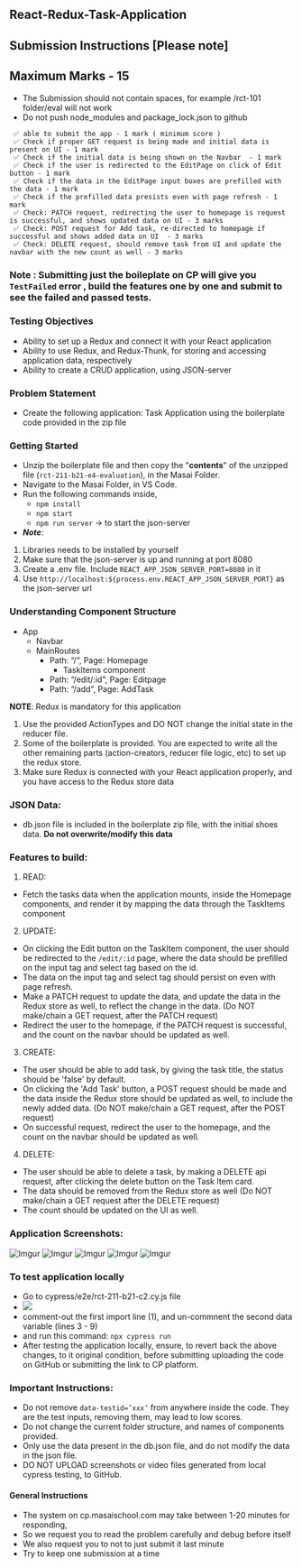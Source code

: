 ## React-Redux-Task-Application

## Submission Instructions [Please note]

## Maximum Marks - 15

- The Submission should not contain spaces, for example /rct-101 folder/eval will not work
- Do not push node_modules and package_lock.json to github

```
 ✅ able to submit the app - 1 mark ( minimum score )
 ✅ Check if proper GET request is being made and initial data is present on UI - 1 mark
 ✅ Check if the initial data is being shown on the Navbar  - 1 mark
 ✅ Check if the user is redirected to the EditPage on click of Edit button - 1 mark
 ✅ Check if the data in the EditPage input boxes are prefilled with the data - 1 mark
 ✅ Check if the prefilled data presists even with page refresh - 1 mark
 ✅ Check: PATCH request, redirecting the user to homepage is request is successful, and shows updated data on UI - 3 marks
 ✅ Check: POST request for Add task, re-directed to homepage if successful and shows added data on UI  - 3 marks
 ✅ Check: DELETE request, should remove task from UI and update the navbar with the new count as well - 3 marks
```

### Note : Submitting just the boileplate on CP will give you `TestFailed` error , build the features one by one and submit to see the failed and passed tests.

### Testing Objectives

- Ability to set up a Redux and connect it with your React application
- Ability to use Redux, and Redux-Thunk, for storing and accessing application data, respectively
- Ability to create a CRUD application, using JSON-server

### Problem Statement

- Create the following application: Task Application using the boilerplate code provided in the zip file

### Getting Started

- Unzip the boilerplate file and then copy the "**contents**" of the unzipped file (`rct-211-b21-e4-evaluation`), in the Masai Folder.
- Navigate to the Masai Folder, in VS Code.
- Run the following commands inside,
  - `npm install`
  - `npm start`
  - `npm run server` -> to start the json-server
- **_Note_**:

1. Libraries needs to be installed by yourself
2. Make sure that the json-server is up and running at port 8080
3. Create a .env file. Include `REACT_APP_JSON_SERVER_PORT=8080` in it
4. Use `http://localhost:${process.env.REACT_APP_JSON_SERVER_PORT}` as the json-server url

### Understanding Component Structure

- App
  - Navbar
  - MainRoutes
    - Path: “/”, Page: Homepage
      - TaskItems component
    - Path: “/edit/:id", Page: Editpage
    - Path: “/add”, Page: AddTask

**NOTE**: Redux is mandatory for this application

1. Use the provided ActionTypes and DO NOT change the initial state in the reducer file.
2. Some of the boilerplate is provided. You are expected to write all the other remaining parts (action-creators, reducer file logic, etc) to set up the redux store.
3. Make sure Redux is connected with your React application properly, and you have access to the Redux store data

### JSON Data:

- db.json file is included in the boilerplate zip file, with the initial shoes data. **Do not overwrite/modify this data**

### Features to build:

1. READ:

- Fetch the tasks data when the application mounts, inside the Homepage components, and render it by mapping the data through the TaskItems component

2. UPDATE:

- On clicking the Edit button on the TaskItem component, the user should be redirected to the `/edit/:id` page, where the data should be prefilled on the input tag and select tag based on the id.
- The data on the input tag and select tag should persist on even with page refresh.
- Make a PATCH request to update the data, and update the data in the Redux store as well, to reflect the change in the data. (Do NOT make/chain a GET request, after the PATCH request)
- Redirect the user to the homepage, if the PATCH request is successful, and the count on the navbar should be updated as well.

3. CREATE:

- The user should be able to add task, by giving the task title, the status should be 'false' by default.
- On clicking the 'Add Task' button, a POST request should be made and the data inside the Redux store should be updated as well, to include the newly added data.
  (Do NOT make/chain a GET request, after the POST request)
- On successful request, redirect the user to the homepage, and the count on the navbar should be updated as well.

4. DELETE:

- The user should be able to delete a task, by making a DELETE api request, after clicking the delete button on the Task Item card.
- The data should be removed from the Redux store as well (Do NOT make/chain a GET request after the DELETE request)
- The count should be updated on the UI as well.

### Application Screenshots:

![Imgur](https://i.imgur.com/WslykPU.png)
![Imgur](https://i.imgur.com/dYdYqFq.png)
![Imgur](https://i.imgur.com/nBfFZju.png)
![Imgur](https://i.imgur.com/wyKUbNM.png)
![Imgur](https://i.imgur.com/nBfFZju.png)

### To test application locally

- Go to cypress/e2e/rct-211-b21-c2.cy.js file
- ![](https://i.imgur.com/nMJCCDL.png)
- comment-out the first import line (1), and un-commnent the second data variable (lines 3 - 9)
- and run this command: `npx cypress run`
- After testing the application locally, ensure, to revert back the above changes, to it original condition, before submitting uploading the code on GitHub or submitting the link to CP platform.

### Important Instructions:

- Do not remove `data-testid=’xxx’` from anywhere inside the code. They are the test inputs, removing them, may lead to low scores.
- Do not change the current folder structure, and names of components provided.
- Only use the data present in the db.json file, and do not modify the data in the json file.
- DO NOT UPLOAD screenshots or video files generated from local cypress testing, to GitHub.

#### General Instructions

- The system on cp.masaischool.com may take between 1-20 minutes for responding,
- So we request you to read the problem carefully and debug before itself
- We also request you to not to just submit it last minute
- Try to keep one submission at a time
